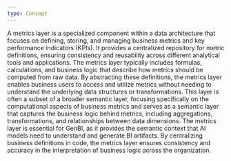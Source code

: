 ```yaml
---
type: Concept
---
```


A metrics layer is a specialized component within a data architecture that focuses on defining, storing, and managing business metrics and key performance indicators (KPIs). It provides a centralized repository for metric definitions, ensuring consistency and reusability across different analytical tools and applications. The metrics layer typically includes formulas, calculations, and business logic that describe how metrics should be computed from raw data. By abstracting these definitions, the metrics layer enables business users to access and utilize metrics without needing to understand the underlying data structures or transformations. This layer is often a subset of a broader semantic layer, focusing specifically on the computational aspects of business metrics and serves as a semantic layer that captures the business logic behind metrics, including aggregations, transformations, and relationships between data dimensions. The metrics layer is essential for GenBI, as it provides the semantic context that AI models need to understand and generate BI artifacts. By centralizing business definitions in code, the metrics layer ensures consistency and accuracy in the interpretation of business logic across the organization.